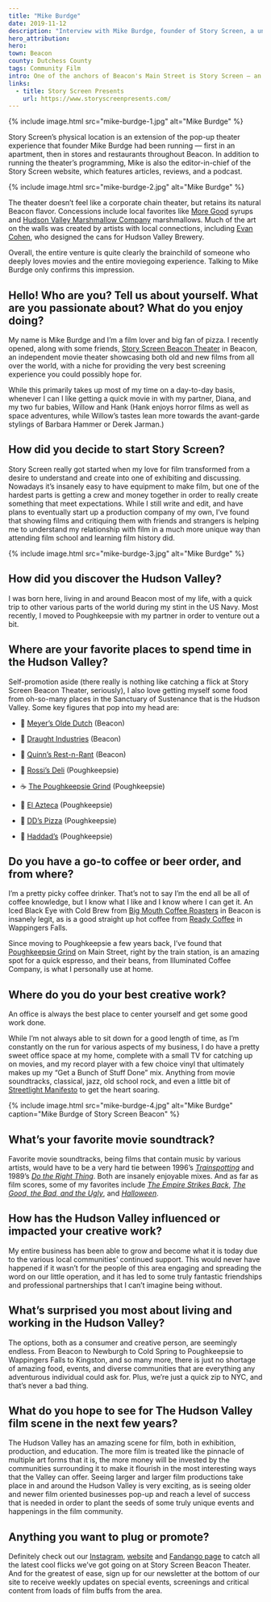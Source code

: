 ```yaml
---
title: "Mike Burdge"
date: 2019-11-12
description: "Interview with Mike Burdge, founder of Story Screen, a unique independent movie theater in the Hudson Valley."
hero_attribution:
hero:
town: Beacon
county: Dutchess County
tags: Community Film
intro: One of the anchors of Beacon's Main Street is Story Screen — an independent movie theater with cushy seating, old-school concessions, pristine picture and sound, and (coming soon) its own cocktail lounge.
links:
  - title: Story Screen Presents
    url: https://www.storyscreenpresents.com/
---
```


{% include image.html src="mike-burdge-1.jpg" alt="Mike Burdge" %}

Story Screen’s physical location is an extension of the pop-up theater experience that founder Mike Burdge had been running — first in an apartment, then in stores and restaurants throughout Beacon. In addition to running the theater’s programming, Mike is also the editor-in-chief of the Story Screen website, which features articles, reviews, and a podcast.

{% include image.html src="mike-burdge-2.jpg" alt="Mike Burdge" %}

The theater doesn’t feel like a corporate chain theater, but retains its natural Beacon flavor. Concessions include local favorites like [More Good](https://drinkmoregood.com/) syrups and [Hudson Valley Marshmallow Company](http://www.hvmag.com/Hudson-Valley-Marshmallow-Company-Smores-Beacon/) marshmallows. Much of the art on the walls was created by artists with local connections, including [Evan Cohen](http://www.evanmcohen.com/), who designed the cans for Hudson Valley Brewery.

Overall, the entire venture is quite clearly the brainchild of someone who deeply loves movies and the entire moviegoing experience. Talking to Mike Burdge only confirms this impression.

## Hello! Who are you? Tell us about yourself. What are you passionate about? What do you enjoy doing?

My name is Mike Burdge and I’m a film lover and big fan of pizza. I recently opened, along with some friends, [Story Screen Beacon Theater](https://www.storyscreenbeacon.com/) in Beacon, an independent movie theater showcasing both old and new films from all over the world, with a niche for providing the very best screening experience you could possibly hope for.

While this primarily takes up most of my time on a day-to-day basis, whenever I can I like getting a quick movie in with my partner, Diana, and my two fur babies, Willow and Hank (Hank enjoys horror films as well as space adventures, while Willow’s tastes lean more towards the avant-garde stylings of Barbara Hammer or Derek Jarman.)

## How did you decide to start Story Screen?

Story Screen really got started when my love for film transformed from a desire to understand and create into one of exhibiting and discussing. Nowadays it’s insanely easy to have equipment to make film, but one of the hardest parts is getting a crew and money together in order to really create something that meet expectations. While I still write and edit, and have plans to eventually start up a production company of my own, I’ve found that showing films and critiquing them with friends and strangers is helping me to understand my relationship with film in a much more unique way than attending film school and learning film history did.

{% include image.html src="mike-burdge-3.jpg" alt="Mike Burdge" %}

## How did you discover the Hudson Valley?

I was born here, living in and around Beacon most of my life, with a quick trip to other various parts of the world during my stint in the US Navy. Most recently, I moved to Poughkeepsie with my partner in order to venture out a bit.

## Where are your favorite places to spend time in the Hudson Valley?

Self-promotion aside (there really is nothing like catching a flick at Story Screen Beacon Theater, seriously), I also love getting myself some food from oh-so-many places in the Sanctuary of Sustenance that is the Hudson Valley. Some key figures that pop into my head are:

- 🍔 [Meyer’s Olde Dutch](https://www.meyersoldedutch.com/) (Beacon)

- 🍺 [Draught Industries](https://www.draughtindustries.com/) (Beacon)

- 🍜 [Quinn’s Rest-n-Rant](https://www.facebook.com/QuinnsBeacon/) (Beacon)

- 🥪 [Rossi’s Deli](https://www.rossideli.com/) (Poughkeepsie)

- ☕ [The Poughkeepsie Grind](https://www.illuminatedcoffee.com/) (Poughkeepsie)

- 🌮 [El Azteca](http://places.singleplatform.com/el-azteca-mexican-deli/menu) (Poughkeepsie)

- 🍕 [DD’s Pizza](https://www.facebook.com/pages/category/Pizza-Place/DDs-Pizza-600252836675100/) (Poughkeepsie)

- 🥙 [Haddad’s](https://www.grubhub.com/restaurant/haddads-middle-eastern-food-782-main-st-poughkeepsie/759843) (Poughkeepsie)

## Do you have a go-to coffee or beer order, and from where?

I’m a pretty picky coffee drinker. That’s not to say I’m the end all be all of coffee knowledge, but I know what I like and I know where I can get it. An Iced Black Eye with Cold Brew from [Big Mouth Coffee Roasters](https://www.bigmouth.coffee/) in Beacon is insanely legit, as is a good straight up hot coffee from [Ready Coffee](https://www.readycoffeeco.com/) in Wappingers Falls.

Since moving to Poughkeepsie a few years back, I’ve found that [Poughkeepsie Grind](https://www.illuminatedcoffee.com/) on Main Street, right by the train station, is an amazing spot for a quick espresso, and their beans, from Illuminated Coffee Company, is what I personally use at home.

## Where do you do your best creative work?

An office is always the best place to center yourself and get some good work done.

While I’m not always able to sit down for a good length of time, as I’m constantly on the run for various aspects of my business, I do have a pretty sweet office space at my home, complete with a small TV for catching up on movies, and my record player with a few choice vinyl that ultimately makes up my “Get a Bunch of Stuff Done” mix. Anything from movie soundtracks, classical, jazz, old school rock, and even a little bit of [Streetlight Manifesto](https://www.streetlightmanifesto.com/) to get the heart soaring.

{% include image.html src="mike-burdge-4.jpg" alt="Mike Burdge" caption="Mike Burdge of Story Screen Beacon" %}

## What’s your favorite movie soundtrack?

Favorite movie soundtracks, being films that contain music by various artists, would have to be a very hard tie between 1996’s _[Trainspotting](https://open.spotify.com/album/5xFdHuEPVgv0XU8rvkTuO4)_ and 1989’s _[Do the Right Thing](https://open.spotify.com/album/39gQ1HiUS295YJs1NgRxkc)_. Both are insanely enjoyable mixes. And as far as film scores, some of my favorites include _[The Empire Strikes Back](https://open.spotify.com/album/44TnXcUjTIHPBBROepl99a)_, _[The Good, the Bad, and the Ugly](https://open.spotify.com/album/2ui9D30FqN2UDVNkykhSx5)_, and _[Halloween](https://open.spotify.com/album/1eA3cq4WvDR4yVKChvZewP)_.

## How has the Hudson Valley influenced or impacted your creative work?

My entire business has been able to grow and become what it is today due to the various local communities’ continued support. This would never have happened if it wasn’t for the people of this area engaging and spreading the word on our little operation, and it has led to some truly fantastic friendships and professional partnerships that I can’t imagine being without.

## What’s surprised you most about living and working in the Hudson Valley?

The options, both as a consumer and creative person, are seemingly endless. From Beacon to Newburgh to Cold Spring to Poughkeepsie to Wappingers Falls to Kingston, and so many more, there is just no shortage of amazing food, events, and diverse communities that are everything any adventurous individual could ask for. Plus, we’re just a quick zip to NYC, and that’s never a bad thing.

## What do you hope to see for The Hudson Valley film scene in the next few years?

The Hudson Valley has an amazing scene for film, both in exhibition, production, and education. The more film is treated like the pinnacle of multiple art forms that it is, the more money will be invested by the communities surrounding it to make it flourish in the most interesting ways that the Valley can offer. Seeing larger and larger film productions take place in and around the Hudson Valley is very exciting, as is seeing older and newer film oriented businesses pop-up and reach a level of success that is needed in order to plant the seeds of some truly unique events and happenings in the film community.

## Anything you want to plug or promote?

Definitely check out our [Instagram](https://www.instagram.com/story_screen_beacon/), [website](https://www.storyscreenbeacon.com/) and [Fandango page](https://www.fandango.com/story-screen-beacon-theater-aayow/theater-page) to catch all the latest cool flicks we’ve got going on at Story Screen Beacon Theater. And for the greatest of ease, sign up for our newsletter at the bottom of our site to receive weekly updates on special events, screenings and critical content from loads of film buffs from the area.
